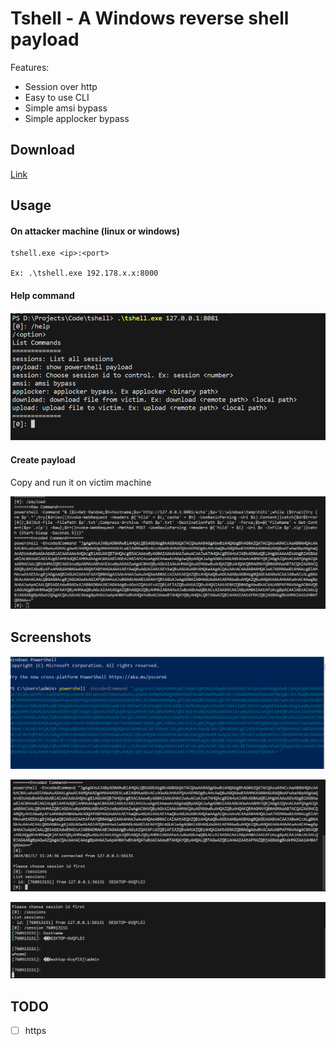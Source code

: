 # Tshell - A Windows reverse shell payload
Features:

* Session over http
* Easy to use CLI
* Simple amsi bypass
* Simple applocker bypass
  
## Download
[Link](https://github.com/namcuongq/tshell/releases)

## Usage

#### On attacker machine (linux or windows)
```
tshell.exe <ip>:<port>

Ex: .\tshell.exe 192.178.x.x:8000
```
#### Help command
####
![image](https://github.com/namcuongq/tshell/raw/main/images/1.png)

#### Create payload
Copy and run it on victim machine

![image](https://github.com/namcuongq/tshell/raw/main/images/2.png)

## Screenshots
![image](https://github.com/namcuongq/tshell/raw/main/images/3.png)

![image](https://github.com/namcuongq/tshell/raw/main/images/4.png)

![image](https://github.com/namcuongq/tshell/raw/main/images/5.png)

## TODO

* [ ] https
